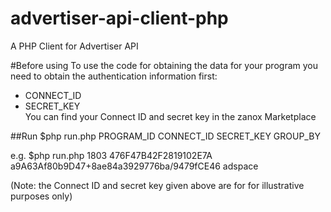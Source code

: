 # advertiser-api-client-php
A PHP Client for Advertiser API

#Before using
To use the code for obtaining the data for your program you need to obtain the authentication information first:
* CONNECT_ID
* SECRET_KEY  
You can find your Connect ID and secret key in the zanox Marketplace

##Run
$php run.php PROGRAM_ID CONNECT_ID SECRET_KEY GROUP_BY

e.g.
$php run.php 1803 476F47B42F2819102E7A a9A63Af80b9D47+8ae84a3929776ba/9479fCE46 adspace


(Note: the Connect ID and secret key given above are for for illustrative purposes only)
